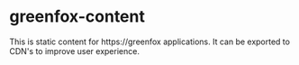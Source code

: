 # greenfox-content

This is static content for https://greenfox applications. It can be exported to CDN's to improve user experience.
